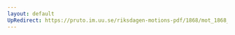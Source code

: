 ```yaml
---
layout: default
UpRedirect: https://pruto.im.uu.se/riksdagen-motions-pdf/1868/mot_1868__ak__134/mot_1868__ak__134-001.pdf
---
```

